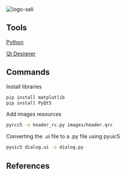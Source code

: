![logo-sali](https://user-images.githubusercontent.com/13697123/83982353-cdb20b80-a8eb-11ea-8995-19b4698f5eb8.png)

## Tools
[Python](https://www.python.org/downloads)

[Qt Designer](https://build-system.fman.io/qt-designer-download)

## Commands
Install libraries
```bash
pip install matplotlib
pip install PyQt5
```

Add images resources
```bash
pyrcc5 -o header_rc.py images/header.qrc
```

Converting the .ui file to a .py file using pyuic5
```bash
pyuic5 dialog.ui -o dialog.py
```

## References
